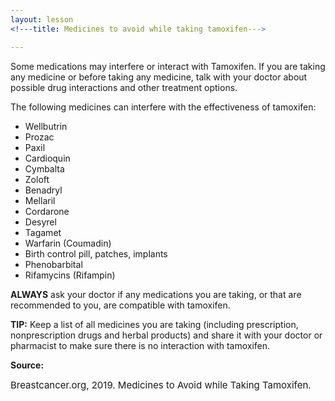 ```yaml
---
layout: lesson
<!---title: Medicines to avoid while taking tamoxifen--->

---
```


Some medications may interfere or interact with Tamoxifen. If you are taking any medicine or before taking any medicine, talk with your doctor about possible drug interactions and other treatment options.

The following medicines can interfere with the effectiveness of tamoxifen:

* Wellbutrin
* Prozac
* Paxil
* Cardioquin
* Cymbalta
* Zoloft
* Benadryl
* Mellaril
* Cordarone
* Desyrel
* Tagamet
* Warfarin (Coumadin)
* Birth control pill, patches, implants
* Phenobarbital
* Rifamycins (Rifampin)

**ALWAYS** ask your doctor if any medications you are taking, or that are recommended to you, are compatible with tamoxifen.

**TIP:** Keep a list of all medicines you are taking (including prescription, nonprescription drugs and herbal products) and share it with your doctor or pharmacist to make sure there is no interaction with tamoxifen.

**Source:**

<span style="font-size:15px;">Breastcancer.org, 2019. Medicines to Avoid while Taking Tamoxifen.</span>